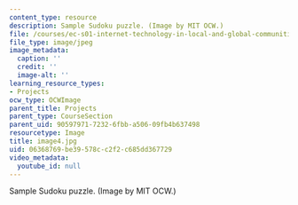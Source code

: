 ```yaml
---
content_type: resource
description: Sample Sudoku puzzle. (Image by MIT OCW.)
file: /courses/ec-s01-internet-technology-in-local-and-global-communities-spring-2005-summer-2005/06368769be39578cc2f2c685dd367729_image4.jpg
file_type: image/jpeg
image_metadata:
  caption: ''
  credit: ''
  image-alt: ''
learning_resource_types:
- Projects
ocw_type: OCWImage
parent_title: Projects
parent_type: CourseSection
parent_uid: 90597971-7232-6fbb-a506-09fb4b637498
resourcetype: Image
title: image4.jpg
uid: 06368769-be39-578c-c2f2-c685dd367729
video_metadata:
  youtube_id: null
---
```

Sample Sudoku puzzle. (Image by MIT OCW.)

